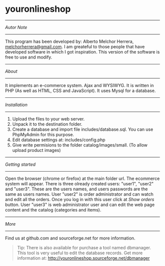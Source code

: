 # youronlineshop
***************
*Autor Note*
***************
This program has been developed by: Alberto Melchor Herrera, melchorherrera@gmail.com. I am greateful to those people that have developed software in which I got inspiration. This version of the software is free to use and modify.

***************
*About*
***************
It implements an e-commerce system. Ajax and WYSIWYG. It is written in PHP (As well as HTML, CSS and JavaScript). It uses Mysql for a database.

**************
*Installation*
**************
1. Upload the files to your web server.
2. Unpack it to the destination folder.
3. Create a database and import file includes/database.sql. You can use PhpMyAdmin for this purpose.
4. Edit database settings at:
  includes/config.php
5. Give write permisions to the folder catalog/images/small. (To allow upload product images)

*****************
*Getting started*
*****************
Open the browser (chrome or firefox) at the main folder url. The ecommerce system will appear. There is three olready created users: "user1", "user2" and "user3". These are the users names, and users passwords are the same as users names. User "user2" is order administrator and can watch and edit all the orders. Once you log in with this user click at *Show orders* button. User "user3" is web administrator user and can edit the web page content and the catalog (categories and items).

*****************
*More*
*****************
Find us at github.com and sourceforge.net for more information.

>Tip: There is also available for purchase a tool named dbmanager. This tool is very useful to edit the database records. Get more information at: http://youronlineshop.sourceforge.net/dbmanager
